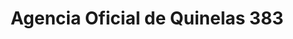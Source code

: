 ---
title: "Agencia Oficial de Quinelas 383"
url: /gobernador-roca/agencia-oficial-de-quinelas-383/
shop: Lotterie
---